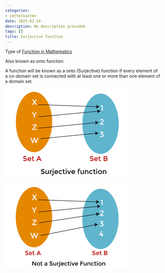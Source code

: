 ```yaml
---
categories:
- zettelkasten
date: 2025-02-14
description: No description provided.
tags: []
title: Surjective function
---
```


Type of [Function in Mathematics](Function%20in%20Mathematics.md)

Also known as onto function.

A function will be known as a onto (Surjective) function if every element of a co-domain set is connected with at least one or more than one element of a domain set.

![400x300](attachments/surjective%20function.png)

![400x300](attachments/not%20surjective%20function.png)

